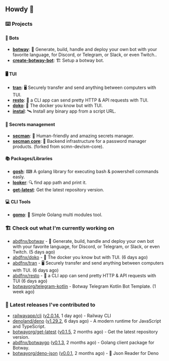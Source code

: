 ## Howdy 👋

### ⌨️ Projects

#### 🤖 Bots

- [**botway**](https://github.com/abdfnx/botway): 🤖 Generate, build, handle and deploy your own bot with your favorite language, for Discord, or Telegram, or Slack, or even Twitch..
- [**create-botway-bot**](https://github.com/abdfnx/create-botway-bot): 🏗️ Setup a botway bot.

#### 🖥 TUI

- [**tran**](https://github.com/abdfnx/tran): 🖥 Securely transfer and send anything between computers with TUI.
- [**resto**](https://github.com/abdfnx/resto): 🔗 a CLI app can send pretty HTTP & API requests with TUI.
- [**doko**](https://github.com/abdfnx/doko): 🐳 The docker you know but with TUI.
- [**instal**](https://github.com/abdfnx/instal): 🛰️ Install any binary app from a script URL.

#### 🔐 Secrets management

- [**secman**](https://github.com/scmn-dev/secman): 👊 Human-friendly and amazing secrets manager.
- [**secman core**](https://github.com/scmn-dev/core): 📡️ Backend infrastructure for a password manager products. (forked from scmn-dev/sm-core).

#### 📚 Packages/Libraries

- [**gosh**](https://github.com/abdfnx/gosh): ⌨ A golang library for executing bash & powershell commands easly.
- [**looker**](https://github.com/abdfnx/looker): 🔍 find app path and print it.
- [**get-latest**](https://github.com/scmn-dev/get-latest): Get the latest repository version.

#### 💻 CLI Tools 

- [**gomo**](https://github.com/abdfnx/gomo): 📐 Simple Golang multi modules tool.

### 🏗️ Check out what I'm currently working on


- [abdfnx/botway](https://github.com/abdfnx/botway) - 🤖 Generate, build, handle and deploy your own bot with your favorite language, for Discord, or Telegram, or Slack, or even Twitch. (5 days ago)
- [abdfnx/doko](https://github.com/abdfnx/doko) - 🐳 The docker you know but with TUI. (6 days ago)
- [abdfnx/tran](https://github.com/abdfnx/tran) - 🖥 Securely transfer and send anything between computers with TUI. (6 days ago)
- [abdfnx/resto](https://github.com/abdfnx/resto) - 🔗 a CLI app can send pretty HTTP &amp; API requests with TUI (6 days ago)
- [botwayorg/telegram-kotlin](https://github.com/botwayorg/telegram-kotlin) - Botway Telegram Kotlin Bot Template. (1 week ago)

### 🔭 Latest releases I've contributed to

- [railwayapp/cli](https://github.com/railwayapp/cli) ([v2.0.14](https://github.com/railwayapp/cli/releases/tag/v2.0.14), 1 day ago) - Railway CLI
- [denoland/deno](https://github.com/denoland/deno) ([v1.29.2](https://github.com/denoland/deno/releases/tag/v1.29.2), 6 days ago) - A modern runtime for JavaScript and TypeScript.
- [botwayorg/get-latest](https://github.com/botwayorg/get-latest) ([v0.1.5](https://github.com/botwayorg/get-latest/releases/tag/v0.1.5), 2 months ago) - Get the latest repository version.
- [abdfnx/botwaygo](https://github.com/abdfnx/botwaygo) ([v0.1.3](https://github.com/abdfnx/botwaygo/releases/tag/v0.1.3), 2 months ago) - Golang client package for Botway.
- [botwayorg/deno-json](https://github.com/botwayorg/deno-json) ([v0.0.1](https://github.com/botwayorg/deno-json/releases/tag/v0.0.1), 2 months ago) - 🦕 Json Reader for Deno
